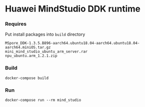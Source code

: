 # Huawei MindStudio DDK runtime

### Requires

Put install packages into `build` directory

```
MSpore_DDK-1.3.5.B896-aarch64.ubuntu18.04-aarch64.ubuntu18.04-aarch64.miniOS.tar.gz
mini_mind_studio_ubuntu_arm_server.rar
npu_ubuntu.arm_1.2.1.zip
```

### Build

```
docker-compose build
```

### Run

```
docker-compose run --rm mind_studio
```
